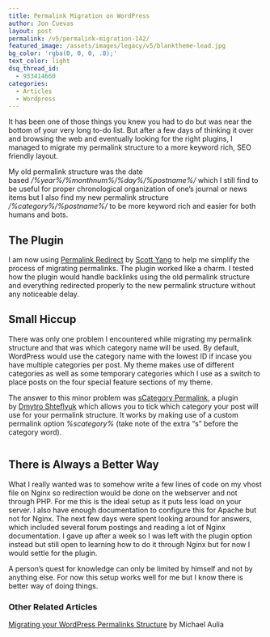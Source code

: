```yaml
---
title: Permalink Migration on WordPress
author: Jon Cuevas
layout: post
permalink: /v5/permalink-migration-142/
featured_image: /assets/images/legacy/v5/blanktheme-lead.jpg
bg_color: 'rgba(0, 0, 0, .8);'
text_color: light
dsq_thread_id:
  - 933414660
categories:
  - Articles
  - Wordpress
---
```

It has been one of those things you knew you had to do but was near the bottom of your very long to-do list. But after a few days of thinking it over and browsing the web and eventually looking for the right plugins, I managed to migrate my permalink structure to a more keyword rich, SEO friendly layout.<!--more-->

My old permalink structure was the date based */%year%/%monthnum%/%day%/%postname%/* which I still find to be useful for proper chronological organization of one&#8217;s journal or news items but I also find my new permalink structure */%category%/%postname%/* to be more keyword rich and easier for both humans and bots.

## The Plugin

I am now using [Permalink Redirect][1] by [Scott Yang][2] to help me simplify the process of migrating permalinks. The plugin worked like a charm. I tested how the plugin would handle backlinks using the old permalink structure and everything redirected properly to the new permalink structure without any noticeable delay.

## Small Hiccup

There was only one problem I encountered while migrating my permalink structure and that was which category name will be used. By default, WordPress would use the category name with the lowest ID if incase you have multiple categories per post. My theme makes use of different categories as well as some temporary categories which I use as a switch to place posts on the four special feature sections of my theme.

The answer to this minor problem was [sCategory Permalink][3], a plugin by [Dmytro Shteflyuk][4] which allows you to tick which category your post will use for your permalink structure. It works by making use of a custom permalink option *%scategory%* (take note of the extra &#8220;s&#8221; before the category word).<figure>

<img class="aligncenter" src="http://archon-digital.com/images/scategory.jpg" alt="" /></figure> 
## There is Always a Better Way

What I really wanted was to somehow write a few lines of code on my vhost file on Nginx so redirection would be done on the webserver and not through PHP. For me this is the ideal setup as it puts less load on your server. I also have enough documentation to configure this for Apache but not for Nginx. The next few days were spent looking around for answers, which included several forum postings and reading a lot of Nginx documentation. I gave up after a week so I was left with the plugin option instead but still open to learning how to do it through Nginx but for now I would settle for the plugin.

A person&#8217;s quest for knowledge can only be limited by himself and not by anything else. For now this setup works well for me but I know there is better way of doing things.

### Other Related Articles

<a title="Permanent Link: Migrating your WordPress Permalinks Structure" href="http://www.cravingtech.com/migrating-your-wordpress-permalinks.html" rel="bookmark">Migrating your WordPress Permalinks Structure</a> by Michael Aulia

 [1]: http://scott.yang.id.au/code/permalink-redirect/
 [2]: http://scott.yang.id.au/
 [3]: http://kpumuk.info/projects/wordpress-plugins/scategory-permalink/
 [4]: http://kpumuk.info/
